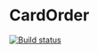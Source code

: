 # CardOrder
[![Build status](https://ci.appveyor.com/api/projects/status/bnn6tgg5oja7dgya?svg=true)](https://ci.appveyor.com/project/Anvar102rus/cardorder)
